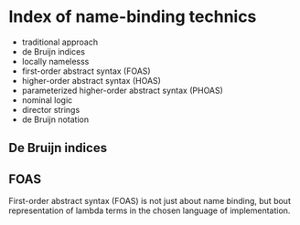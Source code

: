 # Index of name-binding technics

- traditional approach
- de Bruijn indices
- locally namelesss
- first-order abstract syntax (FOAS)
- higher-order abstract syntax (HOAS)
- parameterized higher-order abstract syntax (PHOAS)
- nominal logic
- director strings
- de Bruijn notation

## De Bruijn indices


## FOAS

First-order abstract syntax (FOAS) is not just about name binding, but bout representation of lambda terms in the chosen language of implementation. 
